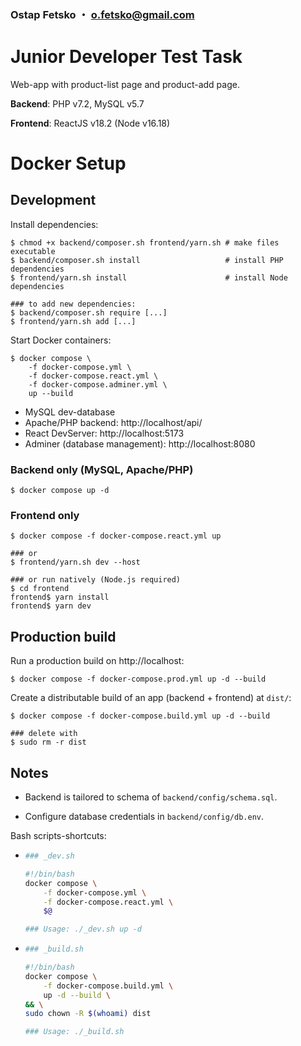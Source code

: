 ### Ostap Fetsko ・ o.fetsko@gmail.com

# Junior Developer Test Task

Web-app with product-list page and product-add page.

**Backend**: PHP v7.2, MySQL v5.7

**Frontend**: ReactJS v18.2 (Node v16.18)

# Docker Setup

## Development

Install dependencies:

```shell
$ chmod +x backend/composer.sh frontend/yarn.sh # make files executable
$ backend/composer.sh install                   # install PHP dependencies
$ frontend/yarn.sh install                      # install Node dependencies

### to add new dependencies:
$ backend/composer.sh require [...]
$ frontend/yarn.sh add [...]
```

Start Docker containers:

```shell
$ docker compose \
    -f docker-compose.yml \
    -f docker-compose.react.yml \
    -f docker-compose.adminer.yml \
    up --build
```

- MySQL dev-database
- Apache/PHP backend: http://localhost/api/
- React DevServer: http://localhost:5173
- Adminer (database management): http://localhost:8080

### Backend only (MySQL, Apache/PHP)

```shell
$ docker compose up -d
```

### Frontend only

```shell
$ docker compose -f docker-compose.react.yml up

### or
$ frontend/yarn.sh dev --host

### or run natively (Node.js required)
$ cd frontend
frontend$ yarn install
frontend$ yarn dev
```

## Production build

Run a production build on http://localhost:

```shell
$ docker compose -f docker-compose.prod.yml up -d --build
```

Create a distributable build of an app (backend + frontend) at `dist/`:

```shell
$ docker compose -f docker-compose.build.yml up -d --build

### delete with
$ sudo rm -r dist
```

## Notes

- Backend is tailored to schema of `backend/config/schema.sql`.

- Configure database credentials in `backend/config/db.env`.

Bash scripts-shortcuts:

- ```bash
  ### _dev.sh

  #!/bin/bash
  docker compose \
      -f docker-compose.yml \
      -f docker-compose.react.yml \
      $@

  ### Usage: ./_dev.sh up -d
  ```

- ```bash
  ### _build.sh

  #!/bin/bash
  docker compose \
      -f docker-compose.build.yml \
      up -d --build \
  && \
  sudo chown -R $(whoami) dist

  ### Usage: ./_build.sh
  ```
